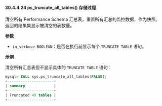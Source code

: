 #### 30.4.4.24 ps_truncate_all_tables() 存储过程

清空所有 Performance Schema 汇总表，重置所有汇总的监控数据，作为快照。返回的结果集显示被清空的表数量。

**参数**

- `in_verbose BOOLEAN`：是否在执行前显示每个 `TRUNCATE TABLE` 语句。

**示例**

清空所有汇总表但不显示具体的 `TRUNCATE TABLE` 语句：

```sql
mysql> CALL sys.ps_truncate_all_tables(FALSE);
+---------------------+
| summary             |
+---------------------+
| Truncated 49 tables |
+---------------------+
```